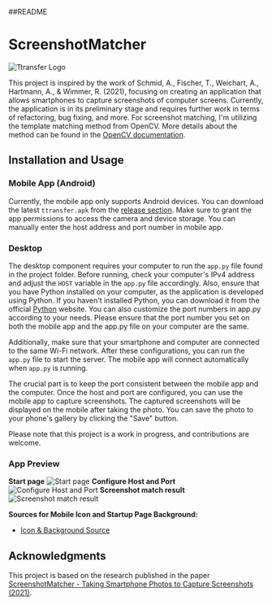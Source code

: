 ##README

# ScreenshotMatcher

![Ttransfer Logo](https://github.com/ITT23/assignment-08-replication-tteam/blob/master/android/app/src/main/res/mipmap-hdpi/frame_01.png)

This project is inspired by the work of Schmid, A., Fischer, T., Weichart, A., Hartmann, A., & Wimmer, R. (2021), focusing on creating an application that allows smartphones to capture screenshots of computer screens. Currently, the application is in its preliminary stage and requires further work in terms of refactoring, bug fixing, and more. For screenshot matching, I'm utilizing the template matching method from OpenCV. More details about the method can be found in the [OpenCV documentation](https://docs.opencv.org/3.4/d4/dc6/tutorial_py_template_matching.html).

## Installation and Usage

### Mobile App (Android)
Currently, the mobile app only supports Android devices. You can download the latest `ttransfer.apk` from the [release section](https://github.com/ITT23/assignment-08-replication-tteam/releases/tag/v1.0.0). Make sure to grant the app permissions to access the camera and device storage. You can manually enter the host address and port number in mobile app.

### Desktop
The desktop component requires your computer to run the `app.py` file found in the project folder. Before running, check your computer's IPv4 address and adjust the `HOST` variable in the `app.py` file accordingly. Also, ensure that you have Python installed on your computer, as the application is developed using Python. If you haven't installed Python, you can download it from the official [Python](https://www.python.org/downloads/) website. You can also customize the port numbers in app.py according to your needs. Please ensure that the port number you set on both the mobile app and the app.py file on your computer are the same.

Additionally, make sure that your smartphone and computer are connected to the same Wi-Fi network. After these configurations, you can run the `app.py` file to start the server. The mobile app will connect automatically when `app.py` is running. 

The crucial part is to keep the port consistent between the mobile app and the computer. Once the host and port are configured, you can use the mobile app to capture screenshots. The captured screenshots will be displayed on the mobile after taking the photo. You can save the photo to your phone's gallery by clicking the "Save" button.

Please note that this project is a work in progress, and contributions are welcome.

### App Preview
**Start page**
![Start page](https://github.com/ITT23/assignment-08-replication-tteam/blob/master/readme%20photo/start.jpg)
**Configure Host and Port**
![Configure Host and Port](https://github.com/ITT23/assignment-08-replication-tteam/blob/master/readme%20photo/connect.jpg)
**Screenshot match result**
![Screenshot match result](https://github.com/ITT23/assignment-08-replication-tteam/blob/master/readme%20photo/result.jpg)

**Sources for Mobile Icon and Startup Page Background:**
- [Icon & Background Source](https://giphy.com/gifs/nadrient-90s-80s-computer-l41lMAzNZfYAiyR0s)

## Acknowledgments
This project is based on the research published in the paper [ScreenshotMatcher - Taking Smartphone Photos to Capture Screenshots (2021)](https://hci.ur.de/publications/screenshotmatcher_-_taking_smartphone_photos_to_capture_screenshots_2021).